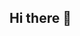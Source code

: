 ## Hi there 👋

<!--
**Viberr/Viberr** is a ✨ _special_ ✨ repository because its `README.md` (this file) appears on your GitHub profile.

- 🌱 I’m currently learning Pyrhon
## Мои навыки:
<img src="https://storage.tally.so/3a4c5a2e-a412-41b4-bad5-61899c529461/4515839.png" width="10%">
<img src="https://storage.tally.so/46c3a05e-ef49-4477-bfc2-61b06e136b3a/telegram-bot.png" width="10%">
OOP Master and TG-bots creator👾
-->
